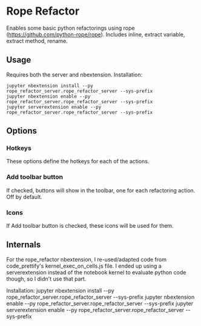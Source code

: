 Rope Refactor
==============

Enables some basic python refactorings using rope (https://github.com/python-rope/rope). Includes inline, extract variable, extract method, rename.


Usage
-----

Requires both the server and nbextension.
Installation:
```
jupyter nbextension install --py rope_refactor_server.rope_refactor_server --sys-prefix
jupyter nbextension enable --py rope_refactor_server.rope_refactor_server --sys-prefix
jupyter serverextension enable --py rope_refactor_server.rope_refactor_server --sys-prefix
```


Options
-------

### Hotkeys
These options define the hotkeys for each of the actions.

### Add toolbar button
If checked, buttons will show in the toolbar, one for each refactoring action. Off by default.

### Icons
If Add toolbar button is checked, these icons will be used for them.

Internals
---------

For the rope_refactor nbextension, I re-used/adapted code from code_prettify's kernel_exec_on_cells.js file. I ended up using a serverextension instead of the notebook kernel to evaluate python code though, so I didn't use that part.

Installation:
jupyter nbextension install --py rope_refactor_server.rope_refactor_server --sys-prefix
jupyter nbextension enable --py rope_refactor_server.rope_refactor_server --sys-prefix
jupyter serverextension enable --py rope_refactor_server.rope_refactor_server --sys-prefix